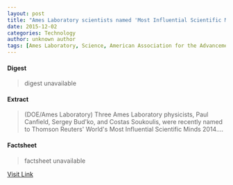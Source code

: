 ```yaml
---
layout: post
title: "Ames Laboratory scientists named 'Most Influential Scientific Minds'"
date: 2015-12-02
categories: Technology
author: unknown author
tags: [Ames Laboratory, Science, American Association for the Advancement of Science, Physics, Applied and interdisciplinary physics, Science and technology, Materials science]
---
```



#### Digest
>digest unavailable

#### Extract
>(DOE/Ames Laboratory) Three Ames Laboratory physicists, Paul Canfield, Sergey Bud'ko, and Costas Soukoulis, were recently named to Thomson Reuters' World's Most Influential Scientific Minds 2014....

#### Factsheet
>factsheet unavailable

[Visit Link](http://www.eurekalert.org/pub_releases/2014-08/dl-als082814.php)


